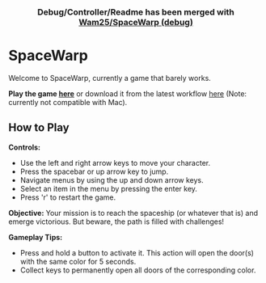 <h3 align="center">Debug/Controller/Readme has been merged with <a href="https://github.com/Wam25/SpaceWarp/tree/debug">Wam25/SpaceWarp (debug)</a></h3>

# SpaceWarp

Welcome to SpaceWarp, currently a game that barely works.

**Play the game [here](https://wam25.github.io/SpaceWarp/)** or download it from the latest workflow [here](https://github.com/Wam25/SpaceWarp/actions) (Note: currently not compatible with Mac).

## How to Play

**Controls:**
- Use the left and right arrow keys to move your character.
- Press the spacebar or up arrow key to jump.
- Navigate menus by using the up and down arrow keys.
- Select an item in the menu by pressing the enter key.
- Press 'r' to restart the game.

**Objective:**
Your mission is to reach the spaceship (or whatever that is) and emerge victorious. But beware, the path is filled with challenges!

**Gameplay Tips:**
- Press and hold a button to activate it. This action will open the door(s) with the same color for 5 seconds.
- Collect keys to permanently open all doors of the corresponding color.
